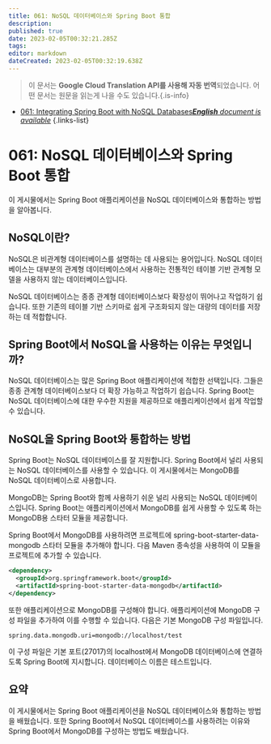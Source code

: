 ```yaml
---
title: 061: NoSQL 데이터베이스와 Spring Boot 통합
description: 
published: true
date: 2023-02-05T00:32:21.285Z
tags: 
editor: markdown
dateCreated: 2023-02-05T00:32:19.638Z
---
```


> 이 문서는 **Google Cloud Translation API를 사용해 자동 번역**되었습니다.
어떤 문서는 원문을 읽는게 나을 수도 있습니다.{.is-info}



- [061: Integrating Spring Boot with NoSQL Databases***English** document is available*](/en/Knowledge-base/Spring-Boot/Learning/061-integrating-spring-boot-with-nosql-databases)
{.links-list}


# 061: NoSQL 데이터베이스와 Spring Boot 통합

이 게시물에서는 Spring Boot 애플리케이션을 NoSQL 데이터베이스와 통합하는 방법을 알아봅니다.

## NoSQL이란?

NoSQL은 비관계형 데이터베이스를 설명하는 데 사용되는 용어입니다. NoSQL 데이터베이스는 대부분의 관계형 데이터베이스에서 사용하는 전통적인 테이블 기반 관계형 모델을 사용하지 않는 데이터베이스입니다.

NoSQL 데이터베이스는 종종 관계형 데이터베이스보다 확장성이 뛰어나고 작업하기 쉽습니다. 또한 기존의 테이블 기반 스키마로 쉽게 구조화되지 않는 대량의 데이터를 저장하는 데 적합합니다.

## Spring Boot에서 NoSQL을 사용하는 이유는 무엇입니까?

NoSQL 데이터베이스는 많은 Spring Boot 애플리케이션에 적합한 선택입니다. 그들은 종종 관계형 데이터베이스보다 더 확장 가능하고 작업하기 쉽습니다. Spring Boot는 NoSQL 데이터베이스에 대한 우수한 지원을 제공하므로 애플리케이션에서 쉽게 작업할 수 있습니다.

## NoSQL을 Spring Boot와 통합하는 방법

 Spring Boot는 NoSQL 데이터베이스를 잘 지원합니다. Spring Boot에서 널리 사용되는 NoSQL 데이터베이스를 사용할 수 있습니다. 이 게시물에서는 MongoDB를 NoSQL 데이터베이스로 사용합니다.

MongoDB는 Spring Boot와 함께 사용하기 쉬운 널리 사용되는 NoSQL 데이터베이스입니다. Spring Boot는 애플리케이션에서 MongoDB를 쉽게 사용할 수 있도록 하는 MongoDB용 스타터 모듈을 제공합니다.

Spring Boot에서 MongoDB를 사용하려면 프로젝트에 spring-boot-starter-data-mongodb 스타터 모듈을 추가해야 합니다. 다음 Maven 종속성을 사용하여 이 모듈을 프로젝트에 추가할 수 있습니다.

```xml
<dependency>
  <groupId>org.springframework.boot</groupId>
  <artifactId>spring-boot-starter-data-mongodb</artifactId>
</dependency>
```

또한 애플리케이션으로 MongoDB를 구성해야 합니다. 애플리케이션에 MongoDB 구성 파일을 추가하여 이를 수행할 수 있습니다. 다음은 기본 MongoDB 구성 파일입니다.

```properties
spring.data.mongodb.uri=mongodb://localhost/test
```

이 구성 파일은 기본 포트(27017)의 localhost에서 MongoDB 데이터베이스에 연결하도록 Spring Boot에 지시합니다. 데이터베이스 이름은 테스트입니다.

## 요약

이 게시물에서는 Spring Boot 애플리케이션을 NoSQL 데이터베이스와 통합하는 방법을 배웠습니다. 또한 Spring Boot에서 NoSQL 데이터베이스를 사용하려는 이유와 Spring Boot에서 MongoDB를 구성하는 방법도 배웠습니다.